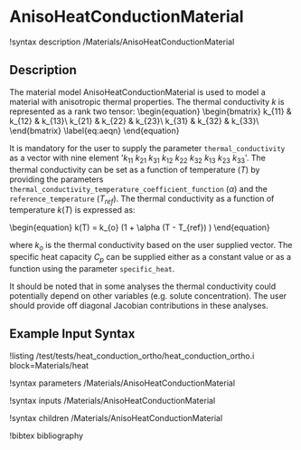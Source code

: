 # AnisoHeatConductionMaterial

!syntax description /Materials/AnisoHeatConductionMaterial

## Description

The material model AnisoHeatConductionMaterial is used to model a material with anisotropic thermal properties. The thermal conductivity $k$ is represented as a rank two tensor:
\begin{equation}
  \begin{bmatrix}
  k_{11} & k_{12} & k_{13}\\
  k_{21} & k_{22} & k_{23}\\
  k_{31} & k_{32} & k_{33}\\
  \end{bmatrix}
  \label{eq:aeqn}
\end{equation}

It is mandatory for the user to supply the parameter `thermal_conductivity` as a vector with nine element '$k_{11}$ $k_{21}$ $k_{31}$ $k_{12}$ $k_{22}$ $k_{32}$ $k_{13}$ $k_{23}$ $k_{33}$'. The thermal conductivity can be set as a function of temperature ($T$) by providing the parameters `thermal_conductivity_temperature_coefficient_function` ($\alpha$) and the `reference_temperature` ($T_{ref}$). The thermal conductivity as a function of temperature $k(T)$ is expressed as:

\begin{equation}
 k(T) = k_{o} (1 + \alpha (T - T_{ref}) )
\end{equation}

where $k_{o}$ is the thermal conductivity based on the user supplied vector. The specific heat capacity $C_p$ can be supplied either as a constant value or as a function using the parameter `specific_heat`.

It should be noted that in some analyses the thermal conductivity could potentially depend on other variables (e.g. solute concentration). The user should provide off diagonal Jacobian contributions in these analyses.

## Example Input Syntax

!listing /test/tests/heat_conduction_ortho/heat_conduction_ortho.i block=Materials/heat

!syntax parameters /Materials/AnisoHeatConductionMaterial

!syntax inputs /Materials/AnisoHeatConductionMaterial

!syntax children /Materials/AnisoHeatConductionMaterial

!bibtex bibliography
